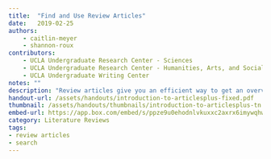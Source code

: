 ```yaml
---
title:  "Find and Use Review Articles"
date:   2019-02-25
authors: 
    - caitlin-meyer 
    - shannon-roux
contributors: 
    - UCLA Undergraduate Research Center - Sciences
    - UCLA Undergraduate Research Center - Humanities, Arts, and Social Sciences
    - UCLA Undergraduate Writing Center
notes: ""
description: "Review articles give you an efficient way to get an overview of a body of research on your topic."
handout-url: /assets/handouts/introduction-to-articlesplus-fixed.pdf
thumbnail: /assets/handouts/thumbnails/introduction-to-articlesplus-tn.png      
embed-url: https://app.box.com/embed/s/ppze9u0ehodnlvkuxxc2axrx6imywqhw?sortColumn=date&view=list
category: Literature Reviews
tags:
- review articles
- search
---
```


